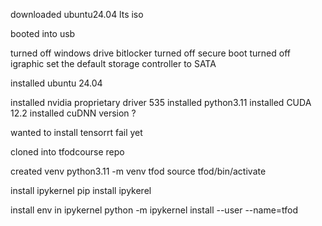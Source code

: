 downloaded ubuntu24.04 lts iso

booted into usb

turned off windows drive bitlocker
turned off secure boot
turned off igraphic
set the default storage controller to SATA


installed ubuntu 24.04


installed nvidia proprietary driver 535 
installed python3.11
installed CUDA 12.2
installed cuDNN version ?

wanted to install tensorrt fail yet


cloned into tfodcourse repo

created venv
    python3.11 -m venv tfod
    source tfod/bin/activate

install ipykernel
    pip install ipykerel

install env in ipykernel
    python -m ipykernel install --user --name=tfod



